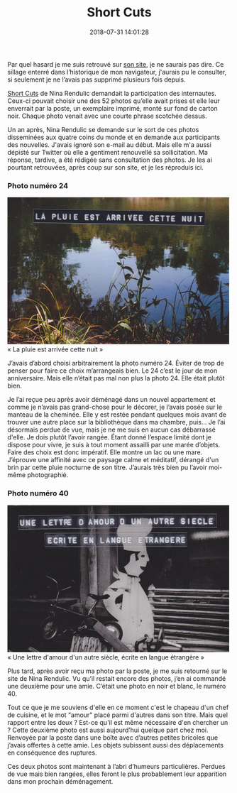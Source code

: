 ﻿--- 
layout: post
title: Short Cuts 
excerpt: Deux brefs textes sur commande de Nina Rendulic à propos de son projet participatif _Short Cuts_. 
date: 2018-07-31 14:01:28
modified: 2018-09-02 18:51:17
tags: [photo, projet, short cuts]
comments: true
category: blog
--- 

Par quel hasard je me suis retrouvé sur [son site](www.je-me-dis.com), je ne saurais pas dire. Ce sillage enterré dans l’historique de mon navigateur, j'aurais pu le consulter, si seulement je ne l’avais pas supprimé plusieurs fois depuis.

[Short Cuts](http://www.je-me-dis.com/shortcuts-the-end/) de Nina Rendulic demandait la participation des internautes. Ceux-ci pouvait choisir une des 52 photos qu’elle avait prises et elle leur enverrait par la poste, un exemplaire imprimé, monté sur fond de carton noir. Chaque photo venait avec une courte phrase scotchée dessus. 

Un an après, Nina Rendulic se demande sur le sort de ces photos disseminées aux quatre coins du monde et en demande aux participants des nouvelles. J'avais ignoré son e-mail au début. Mais elle m'a aussi dépisté sur Twitter où elle a gentiment renouvellé sa sollicitation. Ma réponse, tardive, a été rédigée sans consultation des photos. Je les ai pourtant retrouvées, après coup sur son site, et je les réproduis ici.   

### Photo numéro 24
 
<div class="img_row">
    <img class="col three" src="/assets/img/2018/07/24.jpg">
</div>
<div class="col three caption">
    « La pluie est arrivée cette nuit »
</div>

J’avais d’abord choisi arbitrairement la photo numéro 24. Éviter de trop de penser pour faire ce choix m’arrangeais bien. Le 24 c’est le jour de mon anniversaire. Mais elle n’était pas mal non plus la photo 24. Elle était plutôt bien. 

Je l’ai reçue peu après avoir déménagé dans un nouvel appartement et comme je n’avais pas grand-chose pour le décorer, je l’avais posée sur le manteau de la cheminée. Elle y est restée pendant quelques mois avant de trouver une autre place sur la bibliothèque dans ma chambre, puis… Je l’ai désormais perdue de vue, mais je ne me suis en aucun cas débarrassé d'elle. Je dois plutôt l’avoir rangée. Étant donné l’espace limité dont je dispose pour vivre, je suis à tout moment assailli par une marée d’objets. Faire des choix est donc impératif. Elle montre un lac ou une mare. J’éprouve une affinité avec ce paysage calme et méditatif, dérangé d'un brin par cette pluie nocturne de son titre. J’aurais très bien pu l’avoir moi-même photographié. 

### Photo numéro 40 

<div class="img_row">
    <img class="col three" src="/assets/img/2018/07/40.jpg">
</div>
<div class="col three caption">
    « Une lettre d'amour d'un autre siècle, écrite en langue étrangère »
</div>

Plus tard, après avoir reçu ma photo par la poste, je me suis retourné sur le site de Nina Rendulic. Vu qu’il restait encore des photos, j’en ai commandé une deuxième pour une amie. C’était une photo en noir et blanc, le numéro 40. 

Tout ce que je me souviens d'elle en ce moment c'est le chapeau d'un chef de cuisine, et le mot “amour" placé parmi d'autres dans son titre. Mais quel rapport entre les deux ? Est-ce qu'il est même nécessaire d'en chercher un ? Cette deuxième photo est aussi aujourd’hui quelque part chez moi. Renvoyée par la poste dans une boîte avec d’autres petites bricoles que j’avais offertes à cette amie. Les objets subissent aussi des déplacements en conséquence des ruptures. 

Ces deux photos sont maintenant à l’abri d’humeurs particulières. Perdues de vue mais bien rangées, elles feront le plus probablement leur apparition dans mon prochain déménagement.